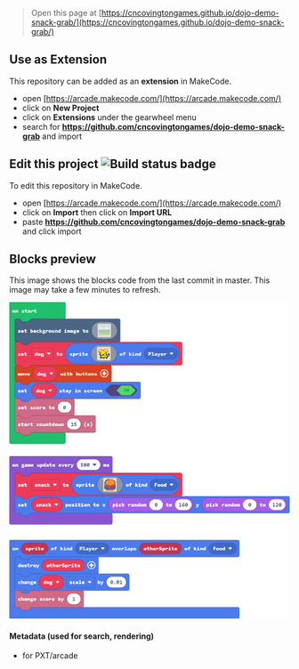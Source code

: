  


> Open this page at [https://cncovingtongames.github.io/dojo-demo-snack-grab/](https://cncovingtongames.github.io/dojo-demo-snack-grab/)

## Use as Extension

This repository can be added as an **extension** in MakeCode.

* open [https://arcade.makecode.com/](https://arcade.makecode.com/)
* click on **New Project**
* click on **Extensions** under the gearwheel menu
* search for **https://github.com/cncovingtongames/dojo-demo-snack-grab** and import

## Edit this project ![Build status badge](https://github.com/cncovingtongames/dojo-demo-snack-grab/workflows/MakeCode/badge.svg)

To edit this repository in MakeCode.

* open [https://arcade.makecode.com/](https://arcade.makecode.com/)
* click on **Import** then click on **Import URL**
* paste **https://github.com/cncovingtongames/dojo-demo-snack-grab** and click import

## Blocks preview

This image shows the blocks code from the last commit in master.
This image may take a few minutes to refresh.

![A rendered view of the blocks](https://github.com/cncovingtongames/dojo-demo-snack-grab/raw/master/.github/makecode/blocks.png)

#### Metadata (used for search, rendering)

* for PXT/arcade
<script src="https://makecode.com/gh-pages-embed.js"></script><script>makeCodeRender("{{ site.makecode.home_url }}", "{{ site.github.owner_name }}/{{ site.github.repository_name }}");</script>
